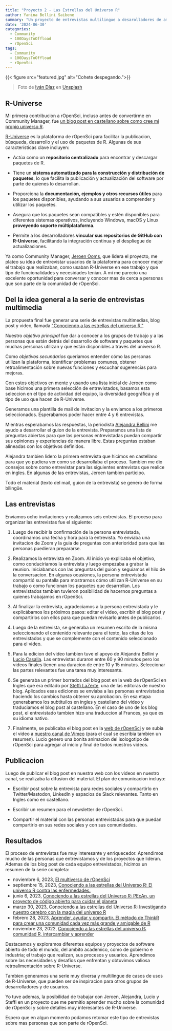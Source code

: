 ```yaml
---
title: "Proyecto 2 - Las Estrellas del Universo R"
author: Yanina Bellini Saibene
summary: "Un proyecto de entrevistas multilingue a desarolladores de ambitos academico, industrial y de gobierno, que usan R-Universe. El detalle de como las organizamos, como ejecutamos el proyecto y que resultados obtuvimos." 
date: '2024-06-30'
categories:
  - Community
  - 100DaysToOffload
  - rOpenSci
tags:
  - Community
  - 100DaysToOffload
  - rOpenSci
---
```


{{< figure src="featured.jpg" alt="Cohete despegando.">}}

> Foto de <a href="https://unsplash.com/es/@ivvndiaz?utm_content=creditCopyText&utm_medium=referral&utm_source=unsplash">Iván Díaz</a> en <a href="https://unsplash.com/es/fotos/avion-blanco-y-negro-volando-en-el-cielo-durante-el-dia-YOy-ek-aBR0?utm_content=creditCopyText&utm_medium=referral&utm_source=unsplash">Unsplash</a>
  

## R-Universe

Mi primera contribucion a rOpenSci, incluso antes de convertirme en Community Manager, fue [un blog post en castellano sobre como cree mi propio universo R](https://ropensci.org/es/blog/2021/09/21/creando-tu-r-universe/). 

[R-Universe](https://ropensci.org/r-universe/) es la plataforma de rOpenSci para facilitar la publicacion, búsqueda, desarrollo y el uso de paquetes de R. Algunas de sus características clave incluyen:

* Actúa como un **repositorio centralizado** para encontrar y descargar paquetes de R.

* Tiene un **sistema automatizado para la construcción y distribución de paquetes**, lo que facilita la publicación y actualización del software por parte de quienes lo desarrollan.

* Proporciona la **documentación, ejemplos y otros recursos útiles** para los paquetes disponibles, ayudando a sus usuarios a comprender y utilizar los paquetes.

* Asegura que los paquetes sean compatibles y estén disponibles para diferentes sistemas operativos, incluyendo Windows, macOS y Linux **proveyendo soporte múltiplataforma**. 

* Permite a los desarrolladores **vincular sus repositorios de GitHub con R-Universe**, facilitando la integración continua y el despliegue de actualizaciones.

Ya como Community Manager, [Jeroen Ooms](https://ropensci.org/author/jeroen-ooms/), que lidera el proyecto, me plateo su idea de entrevistar usuarios de la plataforma para conocer mejor el trabajo que realizaban, como usaban R-Universe en ese trabajo y que tipo de funcionalidades y necesidades tenian. A mi me parecio una excelente oportunidad para conversar y conocer mas de cerca a personas que son parte de la comunidad de rOpenSci. 

## Del la idea general a la serie de entrevistas multimedia

La propuesta final fue generar una serie de entrevistas multimedias, blog post y video, llamada ["Conociendo a las estrellas del universo R."](https://ropensci.org/es/tags/r-universe-stars/) 

Nuestro _objetivo principal_ fue dar a conocer a los grupos de trabajo y a las personas que están detrás del desarrollo de software y paquetes que muchas personas utilizan y que están disponibles a través del universo R. 

Como _objetivos secundarios_ queriamos entender cómo las personas utilizan la plataforma, identificar problemas comunes, obtener retroalimentación sobre nuevas funciones y escuchar sugerencias para mejoras. 

Con estos objetivos en mente y usando una lista inicial de Jeroen como base hicimos una primera selección de entrevistados, basamos esta seleccion en el tipo de actividad del equipo, la diversidad geográfica y el tipo de uso que hacen de R-Universe.

Generamos una plantilla de mail de invitacion y la enviamos a los primeros seleccionados. Esperabamos poder hacer entre 4 y 6 entrevistas. 

Mientras esperabamos las respuestas, la periodista [Alejandra Bellini](https://ropensci.org/es/author/alejandra-bellini/) me ayudo a desarrollar el guion de la entrevista. Preparamos una lista de preguntas abiertas para que las personas entrevistadas puedan compartir sus opiniones y experiencias de manera libre. Estas preguntas estaban alineadas con los objetivos definidos.

Alejandra tambien lidero la primera entrevista que hicimos en castellano para que yo pudiera ver como se desarrollaba el proceso.  Tambien me dio consejos sobre como entrevistar para las siguientes entrevistas que realice en ingles. En algunas de las entrevistas, Jeroen tambien participo.

Todo el material (texto del mail, guion de la entrevista) se genero de forma bilingüe. 

## Las entrevistas

Enviamos ocho invitaciones y realizamos seis entrevistas. El proceso para organizar las entrevistas fue el siguiente:

1) Luego de recibir la confirmación de la persona entrevistada, coordinamos una fecha y hora para la entrevista.  Yo enviaba una invitacion de Zoom y la guia de preguntas con anterioridad para que las personas puedieran prepararse. 

2) Realizamos la entrevista en Zoom. Al inicio yo explicaba el objetivo, como conduciriamos la entrevista y luego empezaba a grabar la reunion. Iniciabamos con las preguntas del guion y seguiamos el hilo de la conversacion. En algunas ocasiones, la persona entrevistada compartió su pantalla para mostrarnos cómo utilizan R-Universe en su trabajo o como funcionan los paquetes que desarrollan. Los entrevistados tambien tuvieron posibilidad de hacernos preguntas a quienes trabajamos en rOpenSci.

3) Al finalizar la entrevista, agradeciamos a la persona entrevistada y le explicábamos los próximos pasos: editar el video, escribir el blog post y compartirlos con ellos para que puedan revisarlo antes de publicarlos. 

4) Luego de la entrevista, se generaba un resumen escrito de la misma seleccionando el contenido relevante para el texto, las citas de los entrevistados y que se complemente con el contenido seleccionado para el video. 

5) Para la edicion del video tambien tuve el apoyo de Alejandra Bellini y [Lucio Casalla](https://ropensci.org/es/author/lucio-casalla/). Las entrevistas duraron entre 60 y 90 minutos pero los videos finales tienen una duracion de entre 10 y 15 minutos. Seleccionar las partes relevantes fue una tarea muy interesante. 

6) Se generaba un primer borrados del blog post en la web de rOpenSci en Ingles que era editado por [Steffi LaZerte](https://ropensci.org/author/steffi-lazerte/), una de las editoras de nuestro blog. Aplicados esas ediciones se enviaba a las personas entrevistadas haciendo los cambios hasta obtener su aprobacion.  En esa etapa generabamos los subtituilos en ingles y castellano del video y traduciamos el blog post al castellano.  En el caso de uno de los blog post, el entrevistado tambien hizo una traduccion al Frances, ya que es su idioma nativo. 

7) Finalmente, se publicaba el blog post en la [web de rOpenSci](https://ropensci.org/blog/) y se subia el video a [nuestro canal de Vimeo](https://vimeo.com/ropensci) (para el cual se escribia tambien un resumen). Lucio genero una bonita animacion del isologotipo de rOpenSci para agregar al inicio y final de todos nuestros videos.

## Publicacion

Luego de publicar el blog post en nuestra web con los videos en nuestro canal, se realizaba la difusion del material. El plan de comunicacion incluyo:

* Escribir post sobre la entrevista para redes sociales y compartirlo en Twitter/Mastodon, LinkedIn y espacios de Slack relevantes. Tanto en Ingles como en castellano.

* Escribir un resumen para el newsletter de rOpenSci.

* Compartir el material con las personas entrevistadas para que puedan compartirlo en sus redes sociales y con sus comunidades.

## Resultados

El proceso de entrevistas fue muy interesante y enriquecedor. Aprendimos mucho de las personas que entrevistamos y de los proyectos que lideran.  Ademas de los blog post de cada equipo entrevistados, hicimos un resumen de la serie completa:

* noviembre 6, 2023, [El multiverso de rOpenSci](https://ropensci.org/es/blog/2023/11/06/r-universe-stars-finale-es/)
* septiembre 15, 2023, [Conociendo a las estrellas del Universo R: El universo R contra las enfermedades.](https://ropensci.org/es/blog/2023/09/15/r-universe-stars-5-es/)
* junio 6, 2023, [Conociendo a las estrellas del Universo R: PEcAn, un proyecto de código abierto para cuidar el planeta](https://ropensci.org/es/blog/2023/06/06/r-universe-stars-4-es/)
* marzo 30, 2023, [Conociendo a las estrellas del Universo R: Investigando nuestro cerebro con la magia del universo R](https://ropensci.org/es/blog/2023/03/30/r-universe-stars-3-es/)
* febrero 28, 2023, [Aprender, ayudar y compartir. El método de ThinkR para crear una comunidad cada vez más grande y amigable de R](https://ropensci.org/es/blog/2023/02/28/r-universe-stars-2-es/)
* noviembre 23, 2022, [Conociendo a las estrellas del universo R: comunidad R, intercambiar y aprender](https://ropensci.org/es/blog/2022/11/23/r-universe-stars-1-es/)

Destacamos y exploramos diferentes equipos y proyectos de software abierto de todo el mundo, del ambito academico, como de gobierno e industria; el trabajo que realizan, sus procesos y usuarios. Aprendimos sobre las necesidades y desafíos que enfrentan y obtuvimos valiosa retroalimentación sobre R-Universe. 

Tambien generamos una serie muy diversa y multilingue de casos de usos de R-Universe, que pueden ser de inspiracion para otros grupos de desarrolladores y de usuarios.

Yo tuve ademas, la posibilidad de trabajar con Jeroen, Alejandra, Lucio y Steffi en un proyecto que me permitio aprender mucho sobre la comunidad de rOpenSci y sobre detalles muy interesantes de R-Universe.

Espero que en algun momento podamos retomar este tipo de entrevistas sobre mas personas que son parte de rOpenSci.